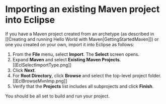 # Importing an existing Maven project into Eclipse

If you have a Maven project created from an archetype (as described in [[Creating and running Hello World with Maven|GettingStartedMaven]]) or one you created on your own, import it into Eclipse as follows:

1. From the **File** menu, select **Import**.
   The **Select** screen opens. 
1. Expand **Maven** and select **Existing Maven Projects**.
    [[EclSelectImportType.png]]
1. Click **Next**.
1. For **Root Directory**, click **Browse** and select the top-level project folder.
    [[EclBrowseMvnImp.png]]  
1. Verify that the **Projects** list includes all subprojects and click **Finish**.



You should be all set to build and run your project.



